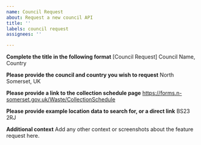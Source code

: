 ```yaml
---
name: Council Request
about: Request a new council API
title: ''
labels: council request
assignees: ''

---
```


**Complete the title in the following format**
[Council Request] Council Name, Country

**Please provide the council and country you wish to request**
North Somerset, UK

**Please provide a link to the collection schedule page**
https://forms.n-somerset.gov.uk/Waste/CollectionSchedule

**Please provide example location data to search for, or a direct link**
BS23 2RJ 

**Additional context**
Add any other context or screenshots about the feature request here.
